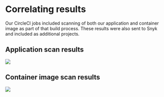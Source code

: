 # Correlating results

Our CircleCI jobs included scanning of both our application and container image as part of that build process. These results were also sent to Snyk and included as additional projects.

## Application scan results

![](https://partner-workshop-assets.s3.us-east-2.amazonaws.com/circleci_app_scan.png)

## Container image scan results

![](https://partner-workshop-assets.s3.us-east-2.amazonaws.com/circleci_container_scan.png)

